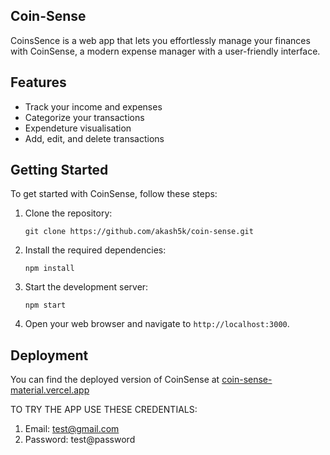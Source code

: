 ## Coin-Sense
CoinsSence is a web app that lets you effortlessly manage your finances with CoinSense, a modern expense manager with a user-friendly interface.
## Features
- Track your income and expenses
- Categorize your transactions
- Expendeture visualisation
- Add, edit, and delete transactions

## Getting Started
To get started with CoinSense, follow these steps:

1. Clone the repository:
    ```
    git clone https://github.com/akash5k/coin-sense.git
    ```

2. Install the required dependencies:
    ```
    npm install
    ```

3. Start the development server:
    ```
    npm start
    ```

4. Open your web browser and navigate to `http://localhost:3000`.

## Deployment
You can find the deployed version of CoinSense at [coin-sense-material.vercel.app](https://coin-sense-material.vercel.app/)

TO TRY THE APP USE THESE CREDENTIALS:
1. Email: test@gmail.com
2. Password: test@password